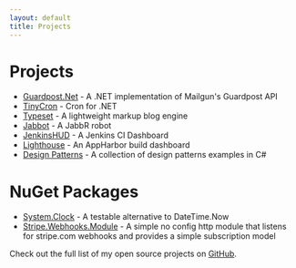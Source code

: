 ```yaml
---
layout: default
title: Projects
---
```

Projects
===  
* [Guardpost.Net](https://github.com/rbwestmoreland/Guardpost.Net) - A .NET implementation of Mailgun's Guardpost API  
* [TinyCron](https://github.com/rbwestmoreland/TinyCron) - Cron for .NET  
* [Typeset](https://github.com/typeset/typeset) - A lightweight markup blog engine  
* [Jabbot](https://github.com/rbwestmoreland/Jabbot) - A JabbR robot  
* [JenkinsHUD](https://github.com/rbwestmoreland/JenkinsHUD) - A Jenkins CI Dashboard  
* [Lighthouse](https://github.com/rbwestmoreland/lighthouse) - An AppHarbor build dashboard  
* [Design Patterns](/design-patterns) - A collection of design patterns examples in C#  

NuGet Packages
===
* [System.Clock](http://nuget.org/packages/System.Clock) - A testable alternative to DateTime.Now  
* [Stripe.Webhooks.Module](http://nuget.org/packages/Stripe.Webhooks.Module) - A simple no config http module that listens for stripe.com webhooks and provides a simple subscription model  

Check out the full list of my open source projects on [GitHub](https://github.com/rbwestmoreland).  
